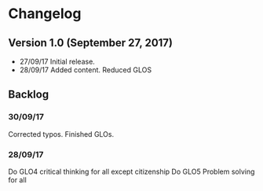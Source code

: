 # Changelog

## Version 1.0 (September 27, 2017)

- 27/09/17 Initial release.
- 28/09/17 Added content. Reduced GLOS

## Backlog

### 30/09/17
Corrected typos. Finished GLOs.

### 28/09/17

Do GLO4 critical thinking for all except citizenship
Do GLO5 Problem solving for all

